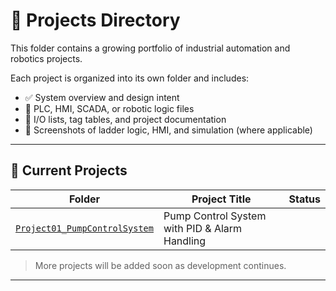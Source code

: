 # 🔧 Projects Directory

This folder contains a growing portfolio of industrial automation and robotics projects.

Each project is organized into its own folder and includes:

- ✅ System overview and design intent  
- 🧠 PLC, HMI, SCADA, or robotic logic files  
- 📝 I/O lists, tag tables, and project documentation  
- 📸 Screenshots of ladder logic, HMI, and simulation (where applicable)

---

## 📂 Current Projects

| Folder | Project Title | Status |
|--------|----------------|--------|
| [`Project01_PumpControlSystem`](./Project01_PumpControlSystem) | Pump Control System with PID & Alarm Handling |

> More projects will be added soon as development continues.

---
